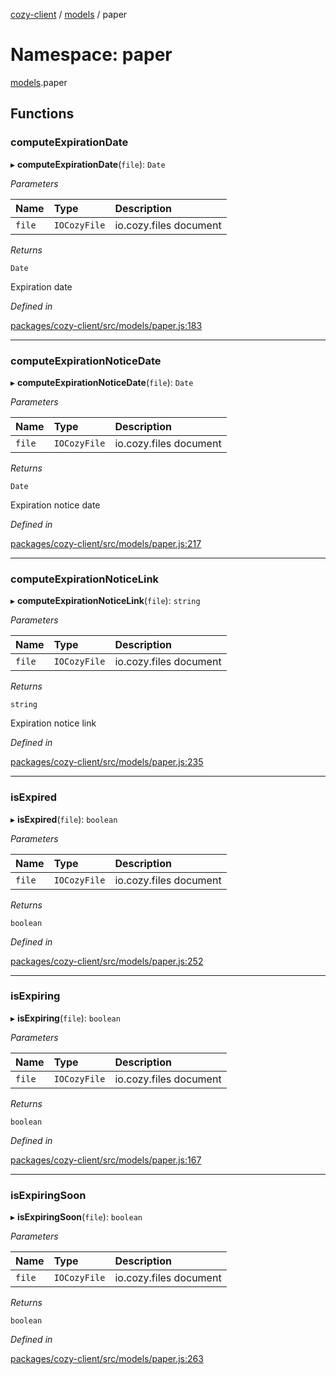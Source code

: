 [cozy-client](../README.md) / [models](models.md) / paper

# Namespace: paper

[models](models.md).paper

## Functions

### computeExpirationDate

▸ **computeExpirationDate**(`file`): `Date`

*Parameters*

| Name | Type | Description |
| :------ | :------ | :------ |
| `file` | `IOCozyFile` | io.cozy.files document |

*Returns*

`Date`

Expiration date

*Defined in*

[packages/cozy-client/src/models/paper.js:183](https://github.com/cozy/cozy-client/blob/master/packages/cozy-client/src/models/paper.js#L183)

***

### computeExpirationNoticeDate

▸ **computeExpirationNoticeDate**(`file`): `Date`

*Parameters*

| Name | Type | Description |
| :------ | :------ | :------ |
| `file` | `IOCozyFile` | io.cozy.files document |

*Returns*

`Date`

Expiration notice date

*Defined in*

[packages/cozy-client/src/models/paper.js:217](https://github.com/cozy/cozy-client/blob/master/packages/cozy-client/src/models/paper.js#L217)

***

### computeExpirationNoticeLink

▸ **computeExpirationNoticeLink**(`file`): `string`

*Parameters*

| Name | Type | Description |
| :------ | :------ | :------ |
| `file` | `IOCozyFile` | io.cozy.files document |

*Returns*

`string`

Expiration notice link

*Defined in*

[packages/cozy-client/src/models/paper.js:235](https://github.com/cozy/cozy-client/blob/master/packages/cozy-client/src/models/paper.js#L235)

***

### isExpired

▸ **isExpired**(`file`): `boolean`

*Parameters*

| Name | Type | Description |
| :------ | :------ | :------ |
| `file` | `IOCozyFile` | io.cozy.files document |

*Returns*

`boolean`

*Defined in*

[packages/cozy-client/src/models/paper.js:252](https://github.com/cozy/cozy-client/blob/master/packages/cozy-client/src/models/paper.js#L252)

***

### isExpiring

▸ **isExpiring**(`file`): `boolean`

*Parameters*

| Name | Type | Description |
| :------ | :------ | :------ |
| `file` | `IOCozyFile` | io.cozy.files document |

*Returns*

`boolean`

*Defined in*

[packages/cozy-client/src/models/paper.js:167](https://github.com/cozy/cozy-client/blob/master/packages/cozy-client/src/models/paper.js#L167)

***

### isExpiringSoon

▸ **isExpiringSoon**(`file`): `boolean`

*Parameters*

| Name | Type | Description |
| :------ | :------ | :------ |
| `file` | `IOCozyFile` | io.cozy.files document |

*Returns*

`boolean`

*Defined in*

[packages/cozy-client/src/models/paper.js:263](https://github.com/cozy/cozy-client/blob/master/packages/cozy-client/src/models/paper.js#L263)
